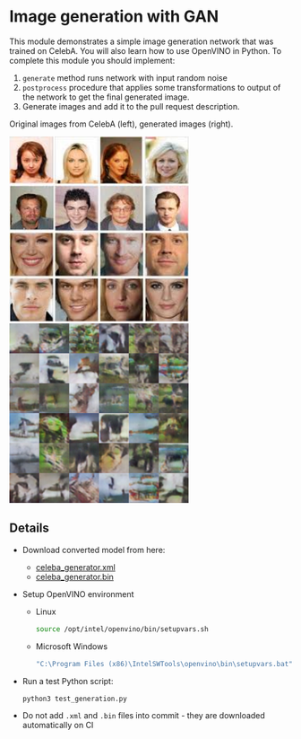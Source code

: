 # Image generation with GAN

This module demonstrates a simple image generation network that was trained on CelebA.
You will also learn how to use OpenVINO in Python.
To complete this module you should implement:

1. `generate` method runs network with input random noise
2. `postprocess` procedure that applies some transformations to output of the network to get the final generated image.
3. Generate images and add it to the pull request description.

Original images from CelebA (left), generated images (right).

  <img src="../../data/celeba_samples.jpeg" width="320"><img src="../../data/generated_img.png" width="320">

## Details

* Download converted model from here:

  * [celeba_generator.xml](https://mega.nz/#!hAslCCaL!2vWXjiPq3EbuLZbOvEDOI0y9VorGn5enUm7UMNWGrWo)
  * [celeba_generator.bin](https://mega.nz/#!AR1HwIIA!U3p46tM9SFMhKzbSwJIEiugdJDQ5mUSOC3twZL6UYTM)

* Setup OpenVINO environment

    * Linux

        ```bash
        source /opt/intel/openvino/bin/setupvars.sh
        ```

    * Microsoft Windows

        ```bat
        "C:\Program Files (x86)\IntelSWTools\openvino\bin\setupvars.bat"
        ```

* Run a test Python script:

    ```
    python3 test_generation.py
    ```

* Do not add `.xml` and `.bin` files into commit - they are downloaded automatically on CI
